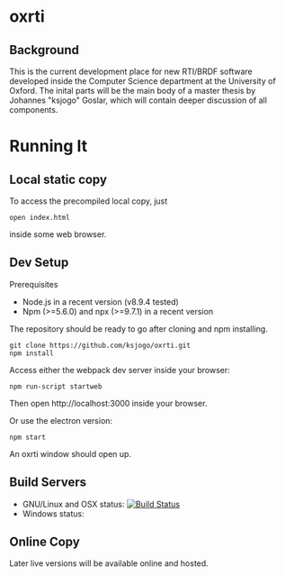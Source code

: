 # oxrti

## Background

This is the current development place for new RTI/BRDF software developed inside the Computer Science department at the University of Oxford.
The inital parts will be the main body of a master thesis by Johannes "ksjogo" Goslar, which will contain deeper discussion of all components.

# Running It

## Local static copy
To access the precompiled local copy, just
```
open index.html
```
inside some web browser.

## Dev Setup

Prerequisites 
 
   * Node.js in a recent version (v8.9.4 tested)
   * Npm (>=5.6.0) and npx (>=9.7.1) in a recent version 

The repository should be ready to go after cloning and npm installing.

```
git clone https://github.com/ksjogo/oxrti.git
npm install
```

Access either the webpack dev server inside your browser:
```
npm run-script startweb
```
Then open http://localhost:3000 inside your browser.

Or use the electron version:
```
npm start
```
An oxrti window should open up.

## Build Servers

* GNU/Linux and OSX status: [![Build Status](https://travis-ci.org/ksjogo/oxrti.svg?branch=master)](https://travis-ci.org/ksjogo/oxrti)
* Windows status: 

## Online Copy

Later live versions will be available online and hosted.

<!--
The easiest way to access to software is by visiting [our hosted version](https://oxrti.azurewebsites.net/api/azurestatic) for the latest release. To see the current master, visit [here](https://oxrti-master.azurewebsites.net/api/azurestatic).

-->